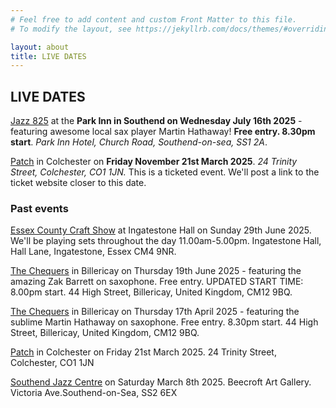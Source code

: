 ```yaml
---
# Feel free to add content and custom Front Matter to this file.
# To modify the layout, see https://jekyllrb.com/docs/themes/#overriding-theme-defaults

layout: about
title: LIVE DATES
---
```


<h2>LIVE DATES</h2>

[Jazz 825](https://jazz825.co.uk/) at the **Park Inn in Southend on Wednesday July 16th 2025** - featuring awesome local sax player Martin Hathaway! **Free entry. 8.30pm start**.  *Park Inn Hotel, Church Road, Southend-on-sea, SS1 2A*.

[Patch](https://www.patchcolchester.co.uk/events) in Colchester on **Friday November 21st March 2025**. *24 Trinity Street, Colchester, CO1 1JN.* This is a ticketed event. We'll post a link to the ticket website closer to this date.

<h3>Past events</h3>

[Essex County Craft Show](https://county-events.co.uk/essex-county-craft-show/) at Ingatestone Hall on Sunday 29th June 2025. We'll be playing sets throughout the day 11.00am-5.00pm. Ingatestone Hall, Hall Lane, Ingatestone, Essex CM4 9NR.

[The Chequers](https://www.facebook.com/thechequersbillericay) in Billericay on Thursday 19th June 2025 - featuring the amazing Zak Barrett on saxophone. Free entry. UPDATED START TIME: 8.00pm start. 44 High Street, Billericay, United Kingdom, CM12 9BQ.

[The Chequers](https://www.facebook.com/thechequersbillericay) in Billericay on Thursday 17th April 2025 - featuring the sublime Martin Hathaway on saxophone. Free entry. 8.30pm start. 44 High Street, Billericay, United Kingdom, CM12 9BQ.

[Patch](https://www.patchcolchester.co.uk/events) in Colchester on Friday 21st March 2025. 24 Trinity Street, Colchester, CO1 1JN

[Southend Jazz Centre](https://www.thejazzcentreuk.co.uk/events/jazz-825-presents-amalgam-2) on Saturday March 8th 2025. Beecroft Art Gallery. Victoria Ave.Southend-on-Sea, SS2 6EX

